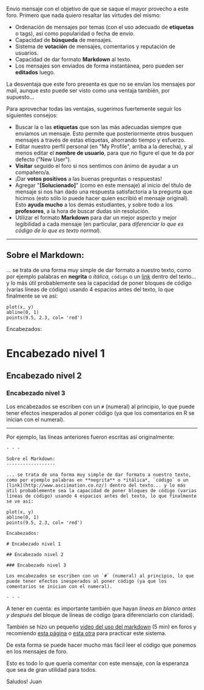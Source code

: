 Envío mensaje con el objetivo de que se saque el mayor provecho a este foro. Primero que nada quiero resaltar las virtudes del mismo:

- Ordenación de mensajes por temas (con el uso adecuado de **etiquetas** o tags), así como popularidad o fecha de envío.
- Capacidad de **búsqueda** de mensajes.
- Sistema de **votación** de mensajes, comentarios y reputación de usuarios.
- Capacidad de dar formato **Markdown** al texto.
- Los mensajes son enviados de forma instantánea, pero pueden ser **editados** luego.

La desventaja que este foro presenta es que no se envían los mensajes por mail, aunque esto puede ser visto como una ventaja también, por supuesto...

Para aprovechar todas las ventajas, sugerimos fuertemente seguir los siguientes consejos:

- Buscar la o las **etiquetas** que son las más adecuadas siempre que enviamos un mensaje. Esto permite que posteriormente otros busquen mensajes a través de estas etiquetas, ahorrando tiempo y esfuerzo.
- Editar nuestro perfil personal (en "My Profile", arriba a la derecha), y al menos editar el **nombre de usuario**, para que no figure el que te da por defecto ("New User").
- **Visitar** seguido el foro si nos sentimos con ánimo de ayudar a un compañero/a.
- ¡Dar **votos positivos** a las buenas preguntas o respuestas!
- Agregar "**[Solucionado]**" (como en este mensaje) al inicio del título de mensaje si nos han dado una respuesta satisfactoria a la pregunta que hicimos (esto sólo lo puede hacer quien escribió el mensaje original). Esto **ayuda mucho** a los demás estudiantes, y sobre todo a los **profesores**, a la hora de buscar dudas sin resolución.
- Utilizar el formato **Markdown** para dar un mejor aspecto y mejor legibilidad a cada mensaje (en particular, para *diferenciar lo que es código de lo que es texto normal*).

- - -

Sobre el Markdown:
------------------

... se trata de una forma muy simple de dar formato a nuestro texto, como por ejemplo palabras en **negrita** o *itálica*, `código` o un [link](http://www.asciimation.co.nz/) dentro del texto... y lo más útil probablemente sea la capacidad de poner bloques de código (varias líneas de código) usando 4 espacios antes del texto, lo que finalmente se ve así:

    plot(x, y)
    abline(0, 1)
    points(9.5, 2.3, col= 'red')

Encabezados:

# Encabezado nivel 1

## Encabezado nivel 2

### Encabezado nivel 3

Los encabezados se escriben con un `#` (numeral) al principio, lo que puede tener efectos inesperados al poner código (ya que los comentarios en R se inician con el numeral).

- - -

Por ejemplo, las líneas anteriores fueron escritas así originalmente:

    - - -
    
    Sobre el Markdown:
    ------------------
    
    ... se trata de una forma muy simple de dar formato a nuestro texto, como por ejemplo palabras en **negrita** o *itálica*, `código` o un [link](http://www.asciimation.co.nz/) dentro del texto... y lo más útil probablemente sea la capacidad de poner bloques de código (varias líneas de código) usando 4 espacios antes del texto, lo que finalmente se ve así:

    plot(x, y)
    abline(0, 1)
    points(9.5, 2.3, col= 'red')

    Encabezados:

    # Encabezado nivel 1

    ## Encabezado nivel 2

    ### Encabezado nivel 3

    Los encabezados se escriben con un `#` (numeral) al principio, lo que puede tener efectos inesperados al poner código (ya que los comentarios se inician con el numeral).
    
    - - -

A tener en cuenta: es importante también que hayan *líneas en blanco antes y después* del bloque de líneas de código (para diferenciarlo con claridad).

También se hizo un pequeño [video del uso del markdown](http://www.youtube.com/watch?v=c9n-LKVDY4U&feature=youtu.be) (5 min) en foros y recomiendo [esta página](http://daringfireball.net/projects/markdown/dingus) o [esta otra]() para practicar este sistema.

De esta forma se puede hacer mucho más fácil leer el código que ponemos en los mensajes de foro. 

Esto es todo lo que quería comentar con este mensaje, con la esperanza que sea de gran utilidad para todos.

Saludos!
Juan
